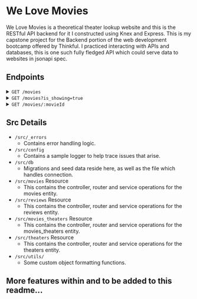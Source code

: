 # We Love Movies

We Love Movies is a theoretical theater lookup website and this is the RESTful API backend for it I constructed using Knex and Express.
This is my capstone project for the Backend portion of the web development bootcamp offered by Thinkful. I practiced interacting with APIs and databases, this is one such fully fledged API which could serve data to websites in jsonapi spec.


## Endpoints

<details>
<summary> <code>GET /movies</code> </summary>
<br>
    returns movies in json format:

```json
{
  "data": [
    {
      "id": 1,
      "title": "Spirited Away",
      "runtime_in_minutes": 125,
      "rating": "PG",
      "description": "Chihiro ...",
      "image_url": "https://imdb-api.com/..."
    }
    // ...
  ]
} 
```

</details>

<details>
<summary> <code>GET /movies?is_showing=true</code> </summary>
<br>
  returns actively showing movies in json format:

```json
{
  "data": [
    {
      "id": 1,
      "title": "Spirited Away",
      "runtime_in_minutes": 125,
      "rating": "PG",
      "description": "Chihiro ...",
      "image_url": "https://imdb-api.com/...",
      "is_showing": "true"
    }
    // ...
  ]
} 
```

  </details>

<details>
<summary> <code>GET /movies/:movieId</code> </summary>
returns a specified movie in json format:

```json
{
  "data": {
    "id": 1,
    "title": "Spirited Away",
    "runtime_in_minutes": 125,
    "rating": "PG",
    "description": "Chihiro...",
    "image_url": "https://imdb-api.com/..."
  }
}
```

  </details>


## Src Details

- `/src/_errors`
  - Contains error handling logic.
- `/src/config`
  - Contains a sample logger to help trace issues that arise.
- `/src/db`
  - Migrations and seed data reside here, as well as the file which handles connection.
- `/src/movies` Resource
  - This contains the controller, router and service operations for the movies entity.
- `/src/reviews` Resource
  - This contains the controller, router and service operations for the reviews entity.
- `/src/movies_theaters` Resource
  - This contains the controller, router and service operations for the movies_theaters entity.
- `/src/theaters` Resource
  - This contains the controller, router and service operations for the theaters entity.
- `/src/utils/`
  - Some custom object formatting functions.

## More features within and to be added to this readme...
